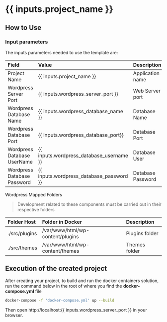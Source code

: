 # {{ inputs.project_name }}

## **How to Use**
### Input parameters
The inputs parameters needed to use the template are: 

| **Field**                     | **Value**                                 | **Description**   |
| :---                          | :---                                      | :---              |
| Project Name                  | {{ inputs.project_name }}                 | Application name  |
| Wordpress Server Port         | {{ inputs.wordpress_server_port }}        | Web Server port   |
| Wordpress Database Name       | {{ inputs.wordpress_database_name }}      | Database Name     |
| Wordpress Database Port       | {{ inputs.wordpress_database_port}}       | Database Port     |
| Wordpress Database UserName   | {{ inputs.wordpress_database_username }}  | Database User     |
| Wordpress Database Password   | {{ inputs.wordpress_database_password }}  | Database Password |

Wordpress Mapped Folders
>Development related to these components must be carried out in their respective folders

| **Folder Host**   | **Folder in Docker**              | **Description**   |
| :---              | :---                              | :---              |
| ./src/plugins     | /var/www/html/wp-content/plugins  | Plugins folder    |
| ./src/themes     | /var/www/html/wp-content/themes    | Themes folder     |


## Execution of the created project

After creating your project, to build and run the docker containers solution, run the command below in the root of where you find the **docker-compose.yml** file

```bash
docker-compose -f 'docker-compose.yml' up --build
```

Then open http://localhost:{{ inputs.wordpress_server_port }} in your browser.